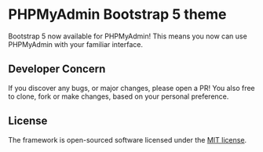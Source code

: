 # PHPMyAdmin Bootstrap 5 theme
Bootstrap 5 now available for PHPMyAdmin! This means you now can use PHPMyAdmin with your familiar interface.

## Developer Concern
If you discover any bugs, or major changes, please open a PR! You also free to clone, fork or make changes, based on your personal preference.

## License
The framework is open-sourced software licensed under the [MIT license](https://opensource.org/licenses/MIT).
